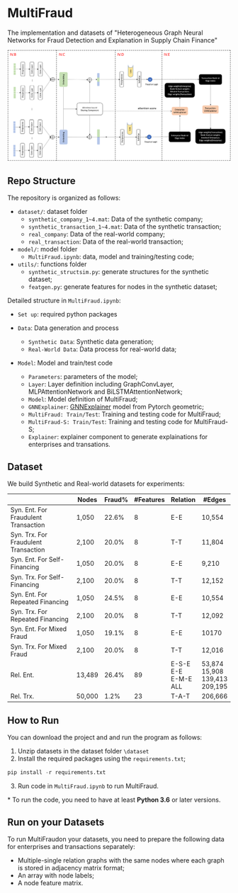 ﻿# MultiFraud
The implementation and datasets of "Heterogeneous Graph Neural Networks for Fraud Detection and Explanation in Supply Chain Finance"

![model](./model.png)

## Repo Structure

The repository is organized as follows:

 - `dataset/`: dataset folder
    - `synthetic_company_1~4.mat`: Data of the synthetic company;
    - `synthetic_transaction_1~4.mat`: Data of the synthetic transaction;
    - `real_company`: Data of the real-world company;
    - `real_transaction`: Data of the real-world transaction;
- `model/`: model folder
    - `MultiFraud.ipynb`: data, model and training/testing code;
- `utils/`: functions folder
    - `synthetic_structsim.py`: generate structures for the synthetic dataset;
    - `featgen.py`: generate features for nodes in the synthetic dataset;



Detailed structure in `MultiFraud.ipynb`: 

- `Set up`: required python packages

- `Data`: Data generation and process
  - `Synthetic Data`: Synthetic data generation;
  - `Real-World Data`: Data process for real-world data;
- `Model`: Model and train/test code
  - `Parameters`: parameters of the model;
  - `Layer`: Layer definition including GraphConvLayer, MLPAttentionNetwork and BiLSTMAttentionNetwork;
  - `Model`: Model definition of MultiFraud;
  - `GNNExplainer`: [GNNExplainer](https://pytorch-geometric.readthedocs.io/en/latest/_modules/torch_geometric/nn/models/gnn_explainer.html) model from Pytorch geometric;
  - `MultiFraud: Train/Test`: Training and testing code for MultiFraud;
  - `MultiFraud-S: Train/Test`: Training and testing code for MultiFraud-S;
  - `Explainer`: explainer component to generate explainations for enterprises and transations. 



## Dataset

We build Synthetic and Real-world datasets for experiments:

|                                      | Nodes  | Fraud% | \#Features | Relation                        | \#Edges                                   |
| ------------------------------------ | ------ | ------ | ---------- | ------------------------------- | ----------------------------------------- |
| Syn. Ent. For Fraudulent Transaction | 1,050  | 22.6%  | 8          | E-E                             | 10,554                                    |
| Syn. Trx. For Fraudulent Transaction | 2,100  | 20.0%  | 8          | T-T                             | 11,804                                    |
| Syn. Ent. For Self-Financing         | 1,050  | 20.0%  | 8          | E-E                             | 9,210                                     |
| Syn. Trx. For Self-Financing         | 2,100  | 20.0%  | 8          | T-T                             | 12,152                                    |
| Syn. Ent. For Repeated Financing     | 1,050  | 24.5%  | 8          | E-E                             | 10,554                                    |
| Syn. Trx. For Repeated Financing     | 2,100  | 20.0%  | 8          | T-T                             | 12,092                                    |
| Syn. Ent. For Mixed Fraud            | 1,050  | 19.1%  | 8          | E-E                             | 10170                                     |
| Syn. Trx. For Mixed Fraud            | 2,100  | 20.0%  | 8          | T-T                             | 12,016                                    |
| Rel. Ent.                            | 13,489 | 26.4%  | 89         | E-S-E<br/>E-E<br/>E-M-E<br/>ALL | 53,874<br/>15,908<br/>139,413<br/>209,195 |
| Rel. Trx.                            | 50,000 | 1.2%   | 23         | T-A-T                           | 206,666                                   |



## How to Run

You can download the project and and run the program as follows:

1. Unzip datasets in the dataset folder `\dataset`
2.  Install the required packages using the `requirements.txt`;

```python
pip install -r requirements.txt
```

3. Run code in `MultiFraud.ipynb` to run MultiFraud. 

\* To run the code, you need to have at least **Python 3.6** or later versions.



## Run on your Datasets

To run MultiFraudon your datasets, you need to prepare the following data for enterprises and transactions separately:

- Multiple-single relation graphs with the same nodes where each graph is stored in adjacency matrix format;
- An array with node labels;
- A node feature matrix.

